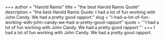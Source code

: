 +++
author = "Harold Ramis"
title = "the best Harold Ramis Quote"
description = "the best Harold Ramis Quote: I had a lot of fun working with John Candy. We had a pretty good rapport."
slug = "i-had-a-lot-of-fun-working-with-john-candy-we-had-a-pretty-good-rapport"
quote = '''I had a lot of fun working with John Candy. We had a pretty good rapport.'''
+++
I had a lot of fun working with John Candy. We had a pretty good rapport.

